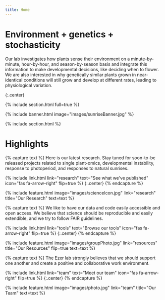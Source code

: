 ```yaml
---
title: Home
---
```


# Environment + genetics + stochasticity 

Our lab investigates how plants sense their environment on a minute-by-minute, hour-by-hour, and season-by-season basis and integrate this information to make developmental decisions, like deciding when to flower.  We are also interested in why genetically similar plants grown in near-identical conditions will still grow and develop at different rates, leading to physiological variation.   

{:.center}

{% include section.html full=true %}

{% include banner.html image="images/sunriseBanner.jpg" %}

{% include section.html %}

# Highlights

{% capture text %}
Here is our latest research. Stay tuned for soon-to-be released projects related to single plant-omics, developmental instability, response to photoperiod, and responses to natural sunrises.

{%
  include link.html
  link="research"
  text="See what we've published"
  icon="fas fa-arrow-right"
  flip=true
%}
{:.center}
{% endcapture %}

{%
  include feature.html
  image="images/scienceIcon.jpg"
  link="research"
  title="Our Research"
  text=text
%}

{% capture text %}
We like to have our data and code easily accessible and open access.  We believe that science should be reproducible and easily extendible, and we try to follow FAIR guidelines.

{%
  include link.html
  link="tools"
  text="Browse our tools"
  icon="fas fa-arrow-right"
  flip=true
%}
{:.center}
{% endcapture %}

{%
  include feature.html
  image="images/groupPhoto.jpg"
  link="resources"
  title="Our Resources"
  flip=true
  text=text
%}

{% capture text %}
The Ezer lab strongly believes that we should support one another and create a positive and collaborative work environment.  

{%
  include link.html
  link="team"
  text="Meet our team"
  icon="fas fa-arrow-right"
  flip=true
%}
{:.center}
{% endcapture %}

{%
  include feature.html
  image="images/photo.jpg"
  link="team"
  title="Our Team"
  text=text
%}

